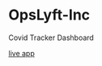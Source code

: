 # OpsLyft-Inc
Covid Tracker Dashboard

<a href="https://my-app-eosin-eta.vercel.app/"> live app</a>
